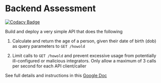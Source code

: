 # Backend Assessment

[![Codacy Badge](https://api.codacy.com/project/badge/Grade/50a09a1fafc148b59ca15f07408d59c7)](https://app.codacy.com/gh/bemijonathan/backend-tql?utm_source=github.com&utm_medium=referral&utm_content=bemijonathan/backend-tql&utm_campaign=Badge_Grade_Settings)

Build and deploy a very simple API that does the following

1.  Calculate and return the age of a person, given their date of birth (dob) as query parameters to `GET /howold`

2.  Limit calls to `GET /howold` and prevent excessive usage from potentially ill-configured or malicious integrators. Only allow a maximum of 3 calls per second for each API client/caller

See full details and instructions in this [Google Doc](https://docs.google.com/document/d/1ma5vKz0j34gwI9WYrZddMM1ENlQddGOVFJ5qdSq2QlQ)
